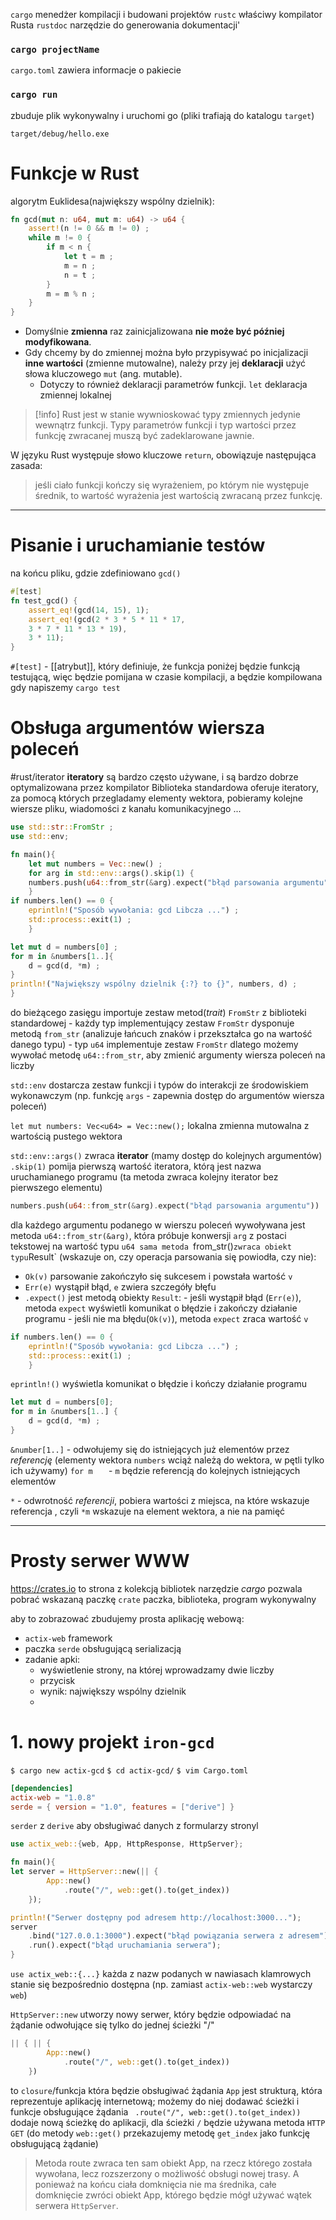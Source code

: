 `cargo` menedżer kompilacji i budowani projektów
`rustc` właściwy kompilator Rusta
`rustdoc` narzędzie do generowania dokumentacji'


### `cargo projectName`
`cargo.toml` zawiera informacje o pakiecie


### `cargo run` 
zbuduje plik wykonywalny i uruchomi go (pliki trafiają do katalogu `target`)

`target/debug/hello.exe`

#  Funkcje w Rust
algorytm Euklidesa(największy wspólny dzielnik):
```rust
fn gcd(mut n: u64, mut m: u64) -> u64 {
	assert!(n != 0 && m != 0) ;
	while m != 0 {
		if m < n {
			let t = m ;
			m = n ;
			n = t ;
		}
		m = m % n ;
	}
}
```

- Domyślnie **zmienna** raz zainicjalizowana **nie może być później modyfikowana**.
- Gdy chcemy by do zmiennej można było przypisywać po inicjalizacji **inne wartości** (zmienne mutowalne), należy przy jej **deklaracji** użyć słowa kluczowego `mut` (ang. mutable). 
	- Dotyczy to również deklaracji parametrów funkcji. 
`let` deklaracja zmiennej lokalnej

>[!info]
>Rust jest w stanie wywnioskować typy zmiennych jedynie wewnątrz funkcji. 
Typy parametrów funkcji i typ wartości przez funkcję zwracanej muszą być zadeklarowane jawnie.


W języku Rust występuje słowo kluczowe `return`, obowiązuje następująca zasada: 
>jeśli ciało funkcji kończy się wyrażeniem, po którym nie występuje średnik, to wartość wyrażenia jest wartością zwracaną przez funkcję.

---
# Pisanie i uruchamianie testów
na końcu pliku, gdzie zdefiniowano `gcd()`
```rust
#[test]
fn test_gcd() {
	assert_eq!(gcd(14, 15), 1);
	assert_eq!(gcd(2 * 3 * 5 * 11 * 17,
	3 * 7 * 11 * 13 * 19),
	3 * 11);
}
```
`#[test]` - [[atrybut]], który definiuje, że funkcja poniżej będzie funkcją testującą, więc będzie pomijana w czasie kompilacji, a będzie kompilowana gdy napiszemy `cargo test`



# Obsługa argumentów wiersza poleceń
#rust/iterator
**iteratory** są bardzo często używane, i są bardzo dobrze optymalizowana przez kompilator
Biblioteka standardowa oferuje iteratory, za pomocą których przegladamy elementy wektora, pobieramy kolejne wiersze pliku, wiadomości z kanału komunikacyjnego ...

```rust
use std::str::FromStr ;
use std::env;

fn main(){
	let mut numbers = Vec::new() ;
	for arg in std::env::args().skip(1) {
	numbers.push(u64::from_str(&arg).expect("błąd parsowania argumentu"));
	}
if numbers.len() == 0 {
	eprintln!("Sposób wywołania: gcd Libcza ...") ;
	std::process::exit(1) ;
	}

let mut d = numbers[0] ;
for m in &numbers[1..]{
	d = gcd(d, *m) ;
}
println!("Największy wspólny dzielnik {:?} to {}", numbers, d) ;
}
```
do bieżącego zasięgu importuje zestaw metod(*trait*) `FromStr` z biblioteki standardowej 
	- każdy typ implementujący zestaw `FromStr` dysponuje metodą `from_str` (analizuje łańcuch znaków i przekształca go na wartość danego typu)
	- typ `u64` implementuje zestaw `FromStr` dlatego możemy wywołać metodę `u64::from_str`, aby zmienić argumenty wiersza poleceń na liczby
 
`std::env` dostarcza zestaw funkcji i typów do interakcji ze środowiskiem wykonawczym (np. funkcję `args` - zapewnia dostęp do argumentów wiersza poleceń)

`let mut numbers: Vec<u64> = Vec::new();` lokalna zmienna mutowalna z wartością pustego wektora

`std::env::args()` zwraca **iterator** (mamy dostęp do kolejnych argumentów)
`.skip(1)` pomija pierwszą wartość iteratora, którą jest nazwa uruchamianego programu (ta metoda zwraca kolejny iterator bez pierwszego elementu)

```rust
numbers.push(u64::from_str(&arg).expect("błąd parsowania argumentu"))
```
dla każdego argumentu podanego w wierszu poleceń wywoływana jest metoda `u64::from_str(&arg)`, która próbuje konwersji `arg` z postaci tekstowej na wartość typu `u64
sama metoda `from_str()` zwraca obiekt typu `Result` (wskazuje on, czy operacja parsowania się powiodła, czy nie):
- `Ok(v)` parsowanie zakończyło się sukcesem  i powstała wartość `v`
- `Err(e)` wystąpił błąd, `e` zwiera szczegóły  błęfu
- `.expect()` jest metodą obiekty `Result`:
		- jeśli wystąpił błąd (` Err(e) `), metoda `expect` wyświetli komunikat o błędzie i zakończy działanie programu
		- jeśli nie ma błędu(` Ok(v) `), metoda `expect` zraca wartość  `v`


```rust
if numbers.len() == 0 {
	eprintln!("Sposób wywołania: gcd Libcza ...") ;
	std::process::exit(1) ;
	}
```
`eprintln!()` wyświetla komunikat o błędzie i kończy działanie programu


```rust
let mut d = numbers[0];
for m in &numbers[1..] {
	d = gcd(d, *m) ;
}
```
`&number[1..]` - odwołujemy się do istniejących już elementów przez *referencję* (elementy wektora `numbers` wciąż należą do wektora, w pętli tylko ich używamy)
`for m   `  - `m` będzie referencją do kolejnych istniejących elementów

`*` - odwrotność *referencji*, pobiera wartości z miejsca, na które wskazuje referencja , czyli `*m` wskazuje na element wektora, a nie na pamięć


------
# Prosty serwer WWW

https://crates.io to strona z kolekcją bibliotek
narzędzie *cargo* pozwala pobrać wskazaną paczkę
`crate` paczka, biblioteka, program wykonywalny

aby to zobrazować zbudujemy prosta aplikację webową:
- `actix-web` framework
- paczka `serde` obsługującą serializacją
- zadanie apki:
	- wyświetlenie strony, na której wprowadzamy dwie liczby
	- przycisk
	- wynik: największy wspólny dzielnik
	- 
# 1. nowy projekt `iron-gcd`

`$ cargo new actix-gcd`
`$ cd actix-gcd/`
`$ vim Cargo.toml`

```toml
[dependencies]
actix-web = "1.0.8"
serde = { version = "1.0", features = ["derive"] }
```
`serder` z `derive` aby obsługiwać danych z formularzy stronyl

```rust
use actix_web::{web, App, HttpResponse, HttpServer};

fn main(){
let server = HttpServer::new(|| {
        App::new()
            .route("/", web::get().to(get_index))
    });

println!("Serwer dostępny pod adresem http://localhost:3000...");
server
    .bind("127.0.0.1:3000").expect("błąd powiązania serwera z adresem")
    .run().expect("błąd uruchamiania serwera");
}

```

`use actix_web::{...}` każda z nazw podanych w nawiasach klamrowych stanie się bezpośrednio dostępna (np. zamiast `actix-web::web` wystarczy `web`)

`HttpServer::new` utworzy nowy serwer, który będzie odpowiadać na żądanie odwołujące się tylko do jednej ścieżki "/"

```rust
|| { || {
        App::new()
            .route("/", web::get().to(get_index))
    })
```
to `closure`/funkcja która będzie obsługiwać żądania
`App` jest strukturą, która reprezentuje aplikację internetową; możemy do niej dodawać ścieżki i funkcje obsługujące żądania
` .route("/", web::get().to(get_index))` dodaje nową ścieżkę do aplikacji, dla ścieżki `/` będzie używana metoda `HTTP GET` (do metody `web::get()` przekazujemy metodę `get_index` jako funkcję obsługującą żądanie)

> Metoda route zwraca ten sam obiekt App, na rzecz którego została wywołana, lecz rozszerzony o możliwość obsługi nowej trasy. A ponieważ na końcu ciała domknięcia nie ma średnika, całe domknięcie zwróci obiekt App, którego będzie mógł używać wątek serwera `HttpServer`.








